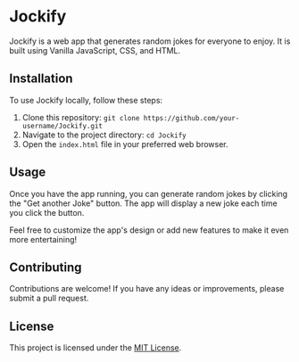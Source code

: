# Jockify

Jockify is a web app that generates random jokes for everyone to enjoy. It is built using Vanilla JavaScript, CSS, and HTML.

## Installation

To use Jockify locally, follow these steps:

1. Clone this repository: `git clone https://github.com/your-username/Jockify.git`
2. Navigate to the project directory: `cd Jockify`
3. Open the `index.html` file in your preferred web browser.

## Usage

Once you have the app running, you can generate random jokes by clicking the "Get another Joke" button. The app will display a new joke each time you click the button.

Feel free to customize the app's design or add new features to make it even more entertaining!

## Contributing

Contributions are welcome! If you have any ideas or improvements, please submit a pull request.

## License

This project is licensed under the [MIT License](LICENSE).
